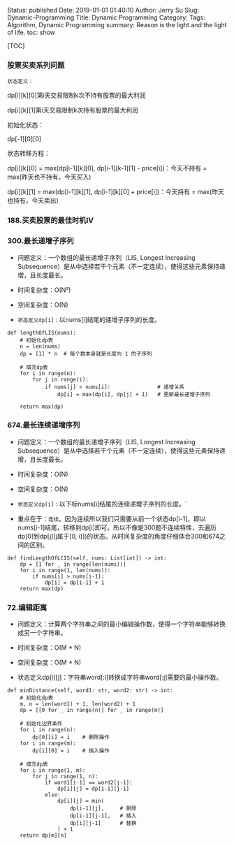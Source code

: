 Status: published
Date: 2019-01-01 01:40:10
Author: Jerry Su
Slug: Dynamic-Programming
Title: Dynamic Programming
Category: 
Tags: Algorithm, Dynamic Programming
summary: Reason is the light and the light of life.
toc: show

[TOC]

### 股票买卖系列问题

`状态定义：`

dp[i][k][0]第i天交易限制k次不持有股票的最大利润

dp[i][k][1]第i天交易限制k次持有股票的最大利润

初始化状态：

dp[-1][0][0]


状态转移方程：

dp[i][k][0] = max(dp[i-1][k][0], dp[i-1][k-1][1] - price[i])：今天不持有 = max(昨天也不持有，今天买入)

dp[i][k][1] = max(dp[i-1][k][1], dp[i-1][k][0] + price[i])：今天持有 = max(昨天也持有，今天卖出)


### 188.买卖股票的最佳时机IV

### 300.最长递增子序列

- 问题定义：一个数组的最长递增子序列（LIS, Longest Increasing Subsequence）是从中选择若干个元素（不一定连续），使得这些元素保持递增，且长度最长。

- 时间复杂度：O(N²)

- 空间复杂度：O(N)

- `状态定义dp[i]：`以nums[i]结尾的递增子序列的长度。

```
def lengthOfLIS(nums):
    # 初始化dp表
    n = len(nums)
    dp = [1] * n  # 每个数本身就是长度为 1 的子序列

    # 填充dp表
    for i in range(n):
        for j in range(i):
            if nums[j] < nums[i]:               # 递增关系
                dp[i] = max(dp[i], dp[j] + 1)   # 更新最长递增子序列

    return max(dp)
```

### 674.最长连续递增序列

- 问题定义：一个数组的最长递增子序列（LIS, Longest Increasing Subsequence）是从中选择若干个元素（不一定连续），使得这些元素保持递增，且长度最长。

- 时间复杂度：O(N)

- 空间复杂度：O(N)

- `状态定义dp[i]：`以下标nums[i]结尾的连续递增子序列的长度。`

- 重点在于：`连续`。因为连续所以我们只需要从前一个状态dp[i-1]，即以nums[i-1]结尾，转移到dp[i]即可。所以不像是300题不连续特性，去遍历dp[0]到dp[j](j属于[0, i)])的状态。从时间复杂度的角度仔细体会300和674之间的区别。

```
def findLengthOfLCIS(self, nums: List[int]) -> int:
    dp = [1 for _ in range(len(nums))]
    for i in range(1, len(nums)):
        if nums[i] > nums[i-1]:
            dp[i] = dp[i-1] + 1
    return max(dp)
```

### 72.编辑距离

- 问题定义：计算两个字符串之间的最小编辑操作数，使得一个字符串能够转换成另一个字符串。

- 时间复杂度：O(M * N)

- 空间复杂度：O(M * N)

- 状态定义dp[i][j]：字符串word[:i]转换成字符串word[:j]需要的最小操作数。

```
def minDistance(self, word1: str, word2: str) -> int:
    # 初始化dp表
    m, n = len(word1) + 1, len(word2) + 1
    dp = [[0 for _ in range(n)] for _ in range(m)]

    # 初始化边界条件
    for i in range(n):
        dp[0][i] = i    # 删除操作
    for i in range(m):
        dp[i][0] = i    # 插入操作
    
    # 填充dp表
    for i in range(1, m):
        for j in range(1, n):
            if word1[i-1] == word2[j-1]:
                dp[i][j] = dp[i-1][j-1]
            else:
                dp[i][j] = min(
                    dp[i-1][j],     # 删除
                    dp[i-1][j-1],   # 插入
                    dp[i][j-1]      # 替换
                ) + 1
    return dp[m][n]
```
